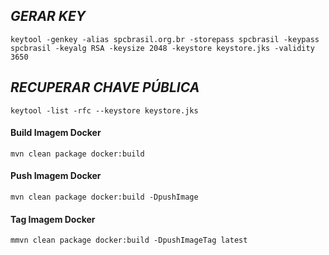 ## <i>GERAR KEY</i>
`keytool -genkey -alias spcbrasil.org.br -storepass spcbrasil -keypass spcbrasil -keyalg RSA -keysize 2048 -keystore keystore.jks -validity 3650`

## <i>RECUPERAR CHAVE PÚBLICA </i>
`keytool -list -rfc --keystore keystore.jks`

#### Build Imagem Docker
`
mvn clean package docker:build
`

#### Push Imagem Docker

`
mvn clean package docker:build -DpushImage
`

#### Tag Imagem Docker

`
mmvn clean package docker:build -DpushImageTag latest
`
